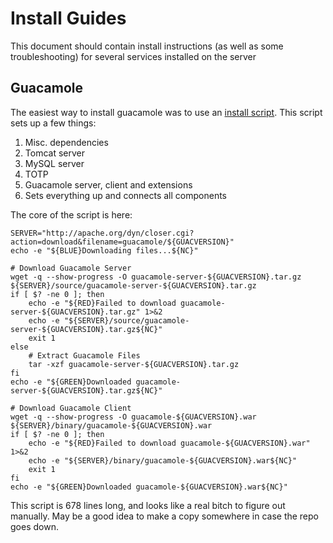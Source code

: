 # Install Guides

This document should contain install instructions (as well as some troubleshooting) for several services installed on the server

## Guacamole
The easiest way to install guacamole was to use an [install script](https://github.com/MysticRyuujin/guac-install/). This script sets up a few things:
1. Misc. dependencies
2. Tomcat server
3. MySQL server
4. TOTP
5. Guacamole server, client and extensions
6. Sets everything up and connects all components

The core of the script is here:
```
SERVER="http://apache.org/dyn/closer.cgi?action=download&filename=guacamole/${GUACVERSION}"
echo -e "${BLUE}Downloading files...${NC}"

# Download Guacamole Server
wget -q --show-progress -O guacamole-server-${GUACVERSION}.tar.gz ${SERVER}/source/guacamole-server-${GUACVERSION}.tar.gz
if [ $? -ne 0 ]; then
    echo -e "${RED}Failed to download guacamole-server-${GUACVERSION}.tar.gz" 1>&2
    echo -e "${SERVER}/source/guacamole-server-${GUACVERSION}.tar.gz${NC}"
    exit 1
else
    # Extract Guacamole Files
    tar -xzf guacamole-server-${GUACVERSION}.tar.gz
fi
echo -e "${GREEN}Downloaded guacamole-server-${GUACVERSION}.tar.gz${NC}"

# Download Guacamole Client
wget -q --show-progress -O guacamole-${GUACVERSION}.war ${SERVER}/binary/guacamole-${GUACVERSION}.war
if [ $? -ne 0 ]; then
    echo -e "${RED}Failed to download guacamole-${GUACVERSION}.war" 1>&2
    echo -e "${SERVER}/binary/guacamole-${GUACVERSION}.war${NC}"
    exit 1
fi
echo -e "${GREEN}Downloaded guacamole-${GUACVERSION}.war${NC}"
```

This script is 678 lines long, and looks like a real bitch to figure out manually. May be a good idea to make a copy somewhere in case the repo goes down. 

